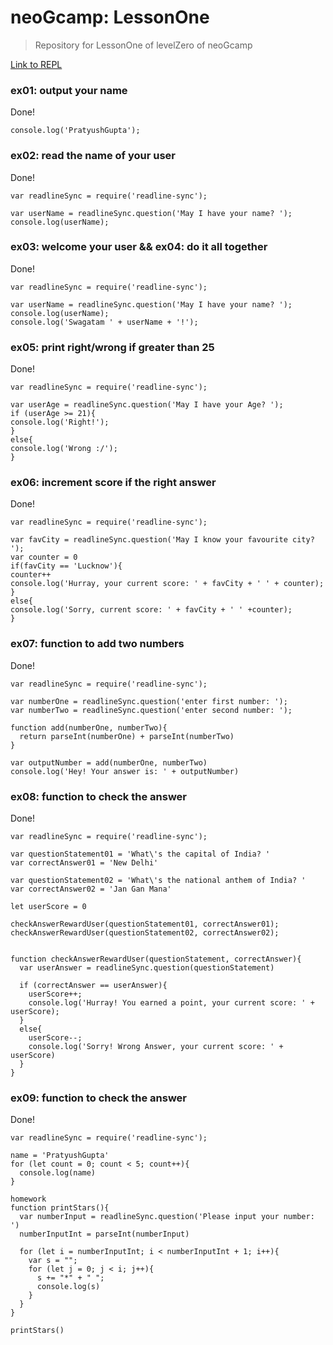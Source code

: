 # neoGcamp: LessonOne
> Repository for LessonOne of levelZero of neoGcamp

[Link to REPL](https:replit.com/@PratyushGupta2/LessonOne#index.js)

### ex01: output your name

Done!

```node
console.log('PratyushGupta');
```

### ex02: read the name of your user

Done!

```node
var readlineSync = require('readline-sync');

var userName = readlineSync.question('May I have your name? ');
console.log(userName);
```

### ex03: welcome your user && ex04: do it all together

Done!

```node
var readlineSync = require('readline-sync');

var userName = readlineSync.question('May I have your name? ');
console.log(userName);
console.log('Swagatam ' + userName + '!');
```

### ex05: print right/wrong if greater than 25

Done!

```node
var readlineSync = require('readline-sync');

var userAge = readlineSync.question('May I have your Age? ');
if (userAge >= 21){
console.log('Right!');
}
else{
console.log('Wrong :/');
}
```

### ex06: increment score if the right answer

Done!

```node
var readlineSync = require('readline-sync');

var favCity = readlineSync.question('May I know your favourite city? ');
var counter = 0
if(favCity == 'Lucknow'){
counter++
console.log('Hurray, your current score: ' + favCity + ' ' + counter);
}
else{
console.log('Sorry, current score: ' + favCity + ' ' +counter);
}
```

### ex07: function to add two numbers

Done!

```node
var readlineSync = require('readline-sync');

var numberOne = readlineSync.question('enter first number: ');
var numberTwo = readlineSync.question('enter second number: ');

function add(numberOne, numberTwo){
  return parseInt(numberOne) + parseInt(numberTwo)
}

var outputNumber = add(numberOne, numberTwo)
console.log('Hey! Your answer is: ' + outputNumber)
```

### ex08: function to check the answer

Done!

```node
var readlineSync = require('readline-sync');

var questionStatement01 = 'What\'s the capital of India? '
var correctAnswer01 = 'New Delhi'

var questionStatement02 = 'What\'s the national anthem of India? '
var correctAnswer02 = 'Jan Gan Mana'

let userScore = 0

checkAnswerRewardUser(questionStatement01, correctAnswer01);
checkAnswerRewardUser(questionStatement02, correctAnswer02);


function checkAnswerRewardUser(questionStatement, correctAnswer){
  var userAnswer = readlineSync.question(questionStatement)
                                           
  if (correctAnswer == userAnswer){
    userScore++;
    console.log('Hurray! You earned a point, your current score: ' + userScore);
  }
  else{
    userScore--;
    console.log('Sorry! Wrong Answer, your current score: ' + userScore)
  }
}
```

### ex09: function to check the answer

Done!

```node
var readlineSync = require('readline-sync');

name = 'PratyushGupta'
for (let count = 0; count < 5; count++){
  console.log(name)
}

homework
function printStars(){
  var numberInput = readlineSync.question('Please input your number: ')
  numberInputInt = parseInt(numberInput)
  
  for (let i = numberInputInt; i < numberInputInt + 1; i++){
    var s = "";
    for (let j = 0; j < i; j++){
      s += "*" + " ";
      console.log(s)
    }
  }
}

printStars()
```